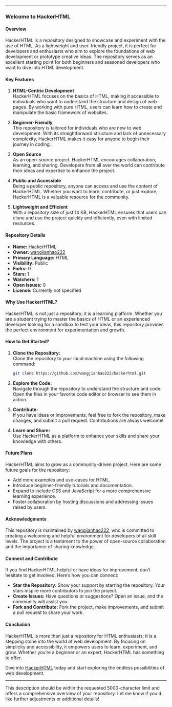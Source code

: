 

---

### Welcome to HackerHTML

#### Overview

HackerHTML is a repository designed to showcase and experiment with the use of HTML. As a lightweight and user-friendly project, it is perfect for developers and enthusiasts who aim to explore the foundations of web development or prototype creative ideas. The repository serves as an excellent starting point for both beginners and seasoned developers who want to dive into HTML development.

#### Key Features

1. **HTML-Centric Development**  
   HackerHTML focuses on the basics of HTML, making it accessible to individuals who want to understand the structure and design of web pages. By working with pure HTML, users can learn how to create and manipulate the basic framework of websites.

2. **Beginner-Friendly**  
   This repository is tailored for individuals who are new to web development. With its straightforward structure and lack of unnecessary complexity, HackerHTML makes it easy for anyone to begin their journey in coding.

3. **Open Source**  
   As an open-source project, HackerHTML encourages collaboration, learning, and sharing. Developers from all over the world can contribute their ideas and expertise to enhance the project.

4. **Public and Accessible**  
   Being a public repository, anyone can access and use the content of HackerHTML. Whether you want to learn, contribute, or just explore, HackerHTML is a valuable resource for the community.

5. **Lightweight and Efficient**  
   With a repository size of just 14 KB, HackerHTML ensures that users can clone and use the project quickly and efficiently, even with limited resources.

#### Repository Details

- **Name:** HackerHTML  
- **Owner:** [wangjianhao222](https://github.com/wangjianhao222)  
- **Primary Language:** HTML  
- **Visibility:** Public  
- **Forks:** 0  
- **Stars:** 1  
- **Watchers:** 1  
- **Open Issues:** 0  
- **License:** Currently not specified  

#### Why Use HackerHTML?

HackerHTML is not just a repository; it is a learning platform. Whether you are a student trying to master the basics of HTML or an experienced developer looking for a sandbox to test your ideas, this repository provides the perfect environment for experimentation and growth.

#### How to Get Started?

1. **Clone the Repository:**  
   Clone the repository to your local machine using the following command:
   ```bash
   git clone https://github.com/wangjianhao222/hackerhtml.git
   ```

2. **Explore the Code:**  
   Navigate through the repository to understand the structure and code. Open the files in your favorite code editor or browser to see them in action.

3. **Contribute:**  
   If you have ideas or improvements, feel free to fork the repository, make changes, and submit a pull request. Contributions are always welcome!

4. **Learn and Share:**  
   Use HackerHTML as a platform to enhance your skills and share your knowledge with others.

#### Future Plans

HackerHTML aims to grow as a community-driven project. Here are some future goals for the repository:
- Add more examples and use-cases for HTML.
- Introduce beginner-friendly tutorials and documentation.
- Expand to include CSS and JavaScript for a more comprehensive learning experience.
- Foster collaboration by hosting discussions and addressing issues raised by users.

#### Acknowledgments

This repository is maintained by [wangjianhao222](https://github.com/wangjianhao222), who is committed to creating a welcoming and helpful environment for developers of all skill levels. The project is a testament to the power of open-source collaboration and the importance of sharing knowledge.

#### Connect and Contribute

If you find HackerHTML helpful or have ideas for improvement, don’t hesitate to get involved. Here’s how you can connect:
- **Star the Repository:** Show your support by starring the repository. Your stars inspire more contributors to join the project.
- **Create Issues:** Have questions or suggestions? Open an issue, and the community will assist you.
- **Fork and Contribute:** Fork the project, make improvements, and submit a pull request to share your work.

#### Conclusion

HackerHTML is more than just a repository for HTML enthusiasts; it is a stepping stone into the world of web development. By focusing on simplicity and accessibility, it empowers users to learn, experiment, and grow. Whether you’re a beginner or an expert, HackerHTML has something to offer.

Dive into [HackerHTML](https://github.com/wangjianhao222/hackerhtml) today and start exploring the endless possibilities of web development.

--- 

This description should be within the requested 5000-character limit and offers a comprehensive overview of your repository. Let me know if you'd like further adjustments or additional details!